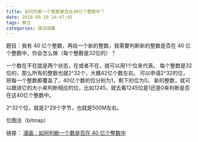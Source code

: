```yaml
---
title: 如何判断一个整数是否在40亿个整数中？
date: 2018-09-10 14:47:45
tags: 算法
categories: 面试锦囊
---
```


题目：我有 40 亿个整数，再给一个新的整数，我需要判断新的整数是否在 40 亿个整数中，你会怎么做（每个整数是32位的）？

一个数在不在就是两个状态，在或者不在，就可以用1个位来代表。
每个整数是32位的，那么所有的整数也就2^32个，大概42亿个数左右。
可以申请2^32的位，把每一个整数都覆盖了，40亿个数的位分别为1，剩下的位为0。
新的整数，就可以跟进它的大小来判断相应的位，比如1245，就去看1245位是1还是0来判断是否在这40亿个整数中。

2^32个位，就是2^29个字节，也就是500M左右。

位图法（bitmap）




链接：
[漫画：如何判断一个数是否在 40 亿个整数中](https://mp.weixin.qq.com/s/XC7Wpc5ZdvcT_7h3I956RQ)
